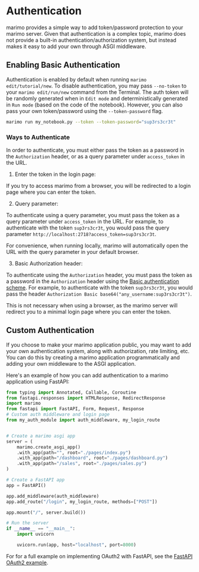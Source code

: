 # Authentication

marimo provides a simple way to add token/password protection to your marimo server. Given that authentication is a complex topic, marimo does not provide a built-in authentication/authorization system, but instead makes it easy to add your own through ASGI middleware.

## Enabling Basic Authentication

Authentication is enabled by default when running `marimo edit/tutorial/new`. To disable authentication, you may pass `--no-token` to your `marimo edit/run/new` command from the Terminal. The auth token will be randomly generated when in `Edit mode` and deterministically generated in `Run mode` (based on the code of the notebook). However, you can also pass your own token/password using the `--token-password` flag.

```bash
marimo run my_notebook.py --token --token-password="sup3rs3cr3t"
```

### Ways to Authenticate

In order to authenticate, you must either pass the token as a password in the `Authorization` header, or as a query parameter under `access_token` in the URL.

1. Enter the token in the login page:

If you try to access marimo from a browser, you will be redirected to a login page where you can enter the token.

2. Query parameter:

To authenticate using a query parameter, you must pass the token as a query parameter under `access_token` in the URL. For example, to authenticate with the token `sup3rs3cr3t`, you would pass the query parameter `http://localhost:2718?access_token=sup3rs3cr3t`.

For convenience, when running locally, marimo will automatically open the URL with the query parameter in your default browser.

3. Basic Authorization header:

To authenticate using the `Authorization` header, you must pass the token as a password in the `Authorization` header using the [Basic authentication scheme](https://developer.mozilla.org/en-US/docs/Web/HTTP/Authentication). For example, to authenticate with the token `sup3rs3cr3t`, you would pass the header `Authorization Basic base64("any_username:sup3rs3cr3t")`.

This is not necessary when using a browser, as the marimo server will redirect you to a minimal login page where you can enter the token.

## Custom Authentication

If you choose to make your marimo application public, you may want to add your own authentication system, along with authorization, rate limiting, etc. You can do this by creating a marimo application programmatically and adding your own middleware to the ASGI application.

Here's an example of how you can add authentication to a marimo application using FastAPI:

```python
from typing import Annotated, Callable, Coroutine
from fastapi.responses import HTMLResponse, RedirectResponse
import marimo
from fastapi import FastAPI, Form, Request, Response
# Custom auth middleware and login page
from my_auth_module import auth_middleware, my_login_route


# Create a marimo asgi app
server = (
    marimo.create_asgi_app()
    .with_app(path="", root="./pages/index.py")
    .with_app(path="/dashboard", root="./pages/dashboard.py")
    .with_app(path="/sales", root="./pages/sales.py")
)

# Create a FastAPI app
app = FastAPI()

app.add_middleware(auth_middleware)
app.add_route("/login", my_login_route, methods=["POST"])

app.mount("/", server.build())

# Run the server
if __name__ == "__main__":
    import uvicorn

    uvicorn.run(app, host="localhost", port=8000)
```

For for a full example on implementing OAuth2 with FastAPI, see the [FastAPI OAuth2 example](https://fastapi.tiangolo.com/tutorial/security/oauth2-jwt/).
